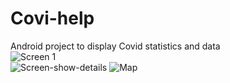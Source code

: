 # Covi-help
Android project to display Covid statistics and data <br>
![Screen 1](https://user-images.githubusercontent.com/69041236/167072247-b0b374e7-e652-46ff-836b-f47fb47c4033.PNG)<br>
![Screen-show-details](https://user-images.githubusercontent.com/69041236/167072261-a01a4d7d-fe1d-458b-b858-91b737afcdfb.PNG)
![Map](https://user-images.githubusercontent.com/69041236/167072273-2305702c-7f4b-4b07-a22d-2dd4de8dd480.PNG)
